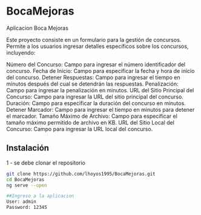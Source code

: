 # BocaMejoras
Aplicacion Boca Mejoras

Este proyecto consiste en un formulario para la gestión de concursos. Permite a los usuarios ingresar detalles específicos sobre los concursos, incluyendo:

Número del Concurso: Campo para ingresar el número identificador del concurso.
Fecha de Inicio: Campo para especificar la fecha y hora de inicio del concurso.
Detener Respuestas: Campo para ingresar el tiempo en minutos después del cual se detendrán las respuestas.
Penalización: Campo para ingresar la penalización en minutos.
URL del Sitio Principal del Concurso: Campo para ingresar la URL del sitio principal del concurso.
Duración: Campo para especificar la duración del concurso en minutos.
Detener Marcador: Campo para ingresar el tiempo en minutos para detener el marcador.
Tamaño Máximo de Archivo: Campo para especificar el tamaño máximo permitido de archivo en KB.
URL del Sitio Local del Concurso: Campo para ingresar la URL local del concurso.


## Instalación

1 - se debe clonar el repositorio
 
```bash
git clone https://github.com/lhoyos1995/BocaMejoras.git
cd BocaMejoras
ng serve --open

##Ingreso a la aplicacion
User: admin
Password: 12345


